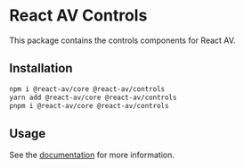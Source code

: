 # React AV Controls

This package contains the controls components for React AV.

## Installation

```bash
npm i @react-av/core @react-av/controls
yarn add @react-av/core @react-av/controls
pnpm i @react-av/core @react-av/controls
```

## Usage

See the [documentation](https://react-av.wykerd.dev) for more information.
